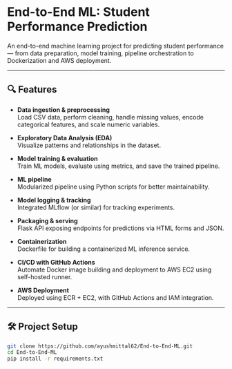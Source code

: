 # End-to-End ML: Student Performance Prediction

An end-to-end machine learning project for predicting student performance — from data preparation, model training, pipeline orchestration to Dockerization and AWS deployment.

---

## 🔍 Features

- **Data ingestion & preprocessing**  
  Load CSV data, perform cleaning, handle missing values, encode categorical features, and scale numeric variables.

- **Exploratory Data Analysis (EDA)**  
  Visualize patterns and relationships in the dataset.

- **Model training & evaluation**  
  Train ML models, evaluate using metrics, and save the trained pipeline.

- **ML pipeline**  
  Modularized pipeline using Python scripts for better maintainability.

- **Model logging & tracking**  
  Integrated MLflow (or similar) for tracking experiments.

- **Packaging & serving**  
  Flask API exposing endpoints for predictions via HTML forms and JSON.

- **Containerization**  
  Dockerfile for building a containerized ML inference service.

- **CI/CD with GitHub Actions**  
  Automate Docker image building and deployment to AWS EC2 using self-hosted runner.

- **AWS Deployment**  
  Deployed using ECR + EC2, with GitHub Actions and IAM integration.

---

## 🛠️ Project Setup

```bash
git clone https://github.com/ayushmittal62/End-to-End-ML.git
cd End-to-End-ML
pip install -r requirements.txt
